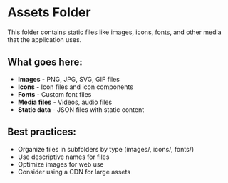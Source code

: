 # Assets Folder

This folder contains static files like images, icons, fonts, and other media that the application uses.

## What goes here:
- **Images** - PNG, JPG, SVG, GIF files
- **Icons** - Icon files and icon components
- **Fonts** - Custom font files
- **Media files** - Videos, audio files
- **Static data** - JSON files with static content

## Best practices:
- Organize files in subfolders by type (images/, icons/, fonts/)
- Use descriptive names for files
- Optimize images for web use
- Consider using a CDN for large assets
